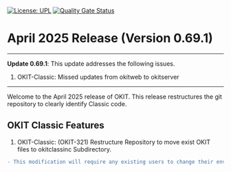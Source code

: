 [![License: UPL](https://img.shields.io/badge/license-UPL-green)](https://img.shields.io/badge/license-UPL-green) [![Quality Gate Status](https://sonarcloud.io/api/project_badges/measure?project=oracle_oci-designer-toolkit&metric=alert_status)](https://sonarcloud.io/summary/new_code?id=oracle_oci-designer-toolkit)
# April 2025 Release (Version 0.69.1)
____
**Update 0.69.1**: This update addresses the following issues.
1. OKIT-Classic: Missed updates from okitweb to okitserver
____
Welcome to the April 2025 release of OKIT. This release restructures the git repository to clearly identify Classic code.

## OKIT Classic Features
1. OKIT-Classic: (OKIT-321) Restructure Repository to move exist OKIT files to okitclassinc Subdirectory.
```diff
- This modification will require any existing users to change their environment variables and any start scripts they use. The documentation and associated scripts within the repository have been updated and the user must follow the new instructions.
```
